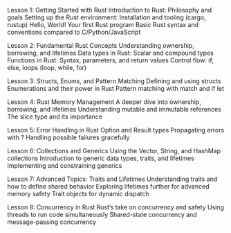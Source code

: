 Lesson 1: Getting Started with Rust
Introduction to Rust: Philosophy and goals
Setting up the Rust environment: Installation and tooling (cargo, rustup)
Hello, World! Your first Rust program
Basic Rust syntax and conventions compared to C/Python/JavaScript

Lesson 2: Fundamental Rust Concepts
Understanding ownership, borrowing, and lifetimes
Data types in Rust: Scalar and compound types
Functions in Rust: Syntax, parameters, and return values
Control flow: if, else, loops (loop, while, for)

Lesson 3: Structs, Enums, and Pattern Matching
Defining and using structs
Enumerations and their power in Rust
Pattern matching with match and if let

Lesson 4: Rust Memory Management
A deeper dive into ownership, borrowing, and lifetimes
Understanding mutable and immutable references
The slice type and its importance

Lesson 5: Error Handling in Rust
Option and Result types
Propagating errors with ?
Handling possible failures gracefully

Lesson 6: Collections and Generics
Using the Vector, String, and HashMap collections
Introduction to generic data types, traits, and lifetimes
Implementing and constraining generics

Lesson 7: Advanced Topics: Traits and Lifetimes
Understanding traits and how to define shared behavior
Exploring lifetimes further for advanced memory safety
Trait objects for dynamic dispatch

Lesson 8: Concurrency in Rust
Rust’s take on concurrency and safety
Using threads to run code simultaneously
Shared-state concurrency and message-passing concurrency